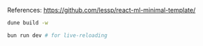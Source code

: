 References: 
https://github.com/lessp/react-ml-minimal-template/

```sh
dune build -w
```
```sh
bun run dev # for live-reloading
```

